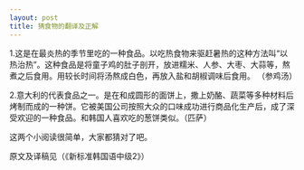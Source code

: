 ```yaml
---
layout: post
title: 猜食物的翻译及正解
---
```


1.这是在最炎热的季节里吃的一种食品。以吃热食物来驱赶暑热的这种方法叫“以热治热”。这种食品是将童子鸡的肚子剖开，放进糯米、人参、大枣、大蒜等，熬煮之后食用。用较长时间将汤熬成白色，再放入盐和胡椒调味后食用。 （参鸡汤）

2.意大利的代表食品之一。是在和成圆形的面饼上，撒上奶酪、蔬菜等多种材料后烤制而成的一种饼。它被美国公司按照大众的口味成功进行商品化生产后，成了深受欢迎的一种食品。和韩国人喜欢吃的葱饼类似。（匹萨）

这两个小阅读很简单，大家都猜对了吧。

原文及译稿见（《新标准韩国语中级2》）
